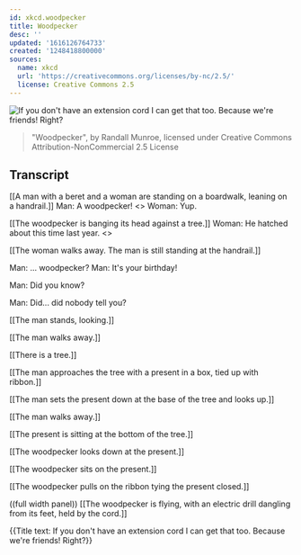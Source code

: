 ```yaml
---
id: xkcd.woodpecker
title: Woodpecker
desc: ''
updated: '1616126764733'
created: '1248418800000'
sources:
  name: xkcd
  url: 'https://creativecommons.org/licenses/by-nc/2.5/'
  license: Creative Commons 2.5
---
```

![If you don't have an extension cord I can get that too.  Because we're friends!  Right?](https://imgs.xkcd.com/comics/woodpecker.png)
> "Woodpecker", by Randall Munroe, licensed under Creative Commons Attribution-NonCommercial 2.5 License

## Transcript
[[A man with a beret and a woman are standing on a boardwalk, leaning on a handrail.]]
Man: A woodpecker!
<<Pop pop pop>>
Woman: Yup.

[[The woodpecker is banging its head against a tree.]]
Woman: He hatched about this time last year.
<<Pop pop pop pop>>

[[The woman walks away.  The man is still standing at the handrail.]]

Man: ... woodpecker?
Man: It's your birthday!

Man: Did you know?

Man: Did... did nobody tell you?

[[The man stands, looking.]]

[[The man walks away.]]

[[There is a tree.]]

[[The man approaches the tree with a present in a box, tied up with ribbon.]]

[[The man sets the present down at the base of the tree and looks up.]]

[[The man walks away.]]

[[The present is sitting at the bottom of the tree.]]

[[The woodpecker looks down at the present.]]

[[The woodpecker sits on the present.]]

[[The woodpecker pulls on the ribbon tying the present closed.]]

((full width panel))
[[The woodpecker is flying, with an electric drill dangling from its feet, held by the cord.]]

{{Title text: If you don't have an extension cord I can get that too.  Because we're friends!  Right?}}
